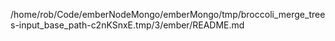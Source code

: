 /home/rob/Code/emberNodeMongo/emberMongo/tmp/broccoli_merge_trees-input_base_path-c2nKSnxE.tmp/3/ember/README.md